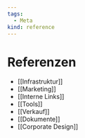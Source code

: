 ```yaml
---
tags:
  - Meta
kind: reference
---
```

# Referenzen

* [[Infrastruktur]]
* [[Marketing]]
* [[Interne Links]]
* [[Tools]]
* [[Verkauf]]
* [[Dokumente]]
* [[Corporate Design]]
